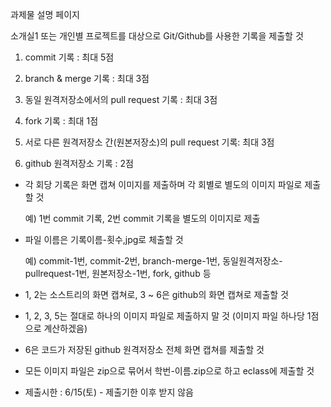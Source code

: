 과제물 설명 페이지

소개실1 또는 개인별 프로젝트를 대상으로 Git/Github를 사용한 기록을 제출할 것

1. commit 기록 : 최대 5점

2. branch & merge 기록 : 최대 3점

3. 동일 원격저장소에서의 pull request 기록 : 최대 3점

4. fork 기록 : 최대 1점

5. 서로 다른 원격저장소 간(원본저장소)의 pull request 기록: 최대 3점

6. github 원격저장소 기록 : 2점

- 각 회당 기록은 화면 캡쳐 이미지를 제출하며 각 회별로 별도의 이미지 파일로 제출할 것

   예) 1번 commit 기록, 2번 commit 기록을 별도의 이미지로 제출

- 파일 이름은 기록이름-횟수,jpg로 체출할 것

   예) commit-1번, commit-2번, branch-merge-1번, 동일원격저장소-pullrequest-1번, 원본저장소-1번, fork, github 등

- 1, 2는 소스트리의 화면 캡쳐로, 3 ~ 6은 github의 화면 캡쳐로 제출할 것

- 1, 2, 3, 5는 절대로 하나의 이미지 파일로 제출하지 말 것 (이미지 파일 하나당 1점으로 계산하겠음)

- 6은 코드가 저장된 github 원격저장소 전체 화면 캡쳐를 제출할 것

- 모든 이미지 파일은 zip으로 묶어서 학번-이름.zip으로 하고 eclass에 제출할 것

- 제출시한 : 6/15(토) - 제출기한 이후 받지 않음

